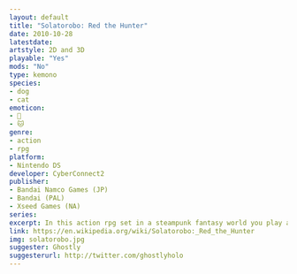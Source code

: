 ```yaml
---
layout: default
title: "Solatorobo: Red the Hunter"
date: 2010-10-28
latestdate: 
artstyle: 2D and 3D
playable: "Yes"
mods: "No"
type: kemono
species: 
- dog
- cat
emoticon: 
- 🐶
- 🐱
genre:
- action 
- rpg
platform:
- Nintendo DS
developer: CyberConnect2
publisher:
- Bandai Namco Games (JP)
- Bandai (PAL)
- Xseed Games (NA)
series: 
excerpt: In this action rpg set in a steampunk fantasy world you play as Red Savarin, an anthropomorphic dog called a "caninu", who pilots a flying mecha. Your partner is the mysterious Elh, an anthropomorphic cat called a "felineko".
link: https://en.wikipedia.org/wiki/Solatorobo:_Red_the_Hunter
img: solatorobo.jpg
suggester: Ghostly
suggesterurl: http://twitter.com/ghostlyholo
---
```


